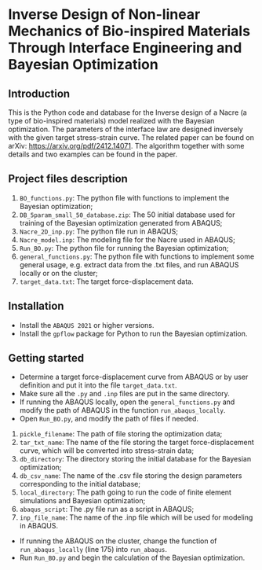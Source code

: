 # Inverse Design of Non-linear Mechanics of Bio-inspired Materials Through Interface Engineering and Bayesian Optimization
## Introduction
This is the Python code and database for the Inverse design of a Nacre (a type of bio-inspired materials) model realized with the Bayesian optimization. The parameters of the interface law are designed inversely with the given target stress-strain curve. The related paper can be found on arXiv: https://arxiv.org/pdf/2412.14071. The algorithm together with some details and two examples can be found in the paper. 
## Project files description
1. `BO_functions.py`: The python file with functions to implement the Bayesian optimization;
2. `DB_5param_small_50_database.zip`: The 50 initial database used for training of the Bayesian optimization generated from ABAQUS;
3. `Nacre_2D_inp.py`: The python file run in ABAQUS;
4. `Nacre_model.inp`: The modeling file for the Nacre used in ABAQUS;
5. `Run_BO.py`: The python file for running the Bayesian optimization;
6. `general_functions.py`: The python file with functions to implement some general usage, e.g. extract data from the .txt files, and run ABAQUS locally or on the cluster;
7. `target_data.txt`: The target force-displacement data.
## Installation
* Install the `ABAQUS 2021` or higher versions.
* Install the `gpflow` package for Python to run the Bayesian optimization.
## Getting started
* Determine a target force-displacement curve from ABAQUS or by user definition and put it into the file `target_data.txt`.
* Make sure all the `.py` and `.inp` files are put in the same directory.
* If running the ABAQUS locally, open the `general_functions.py` and modify the path of ABAQUS in the function `run_abaqus_locally`.
* Open `Run_BO.py`, and modify the path of files if needed.
1. `pickle_filename`: The path of file storing the optimization data;
2.  `tar_txt_name`: The name of the file storing the target force-displacement curve, which will be converted into stress-strain data;
3. `db_directory`: The directory storing the initial database for the Bayesian optimization;
4. `db_csv_name`: The name of the .csv file storing the design parameters corresponding to the initial database;
5. `local_directory`: The path going to run the code of finite element simulations and Bayesian optimization;
6. `abaqus_script`: The .py file run as a script in ABAQUS;
7. `inp_file_name`: The name of the .inp file which will be used for modeling in ABAQUS.
* If running the ABAQUS on the cluster, change the function of `run_abaqus_locally` (line 175) into `run_abaqus`.
* Run `Run_BO.py` and begin the calculation of the Bayesian optimization.
